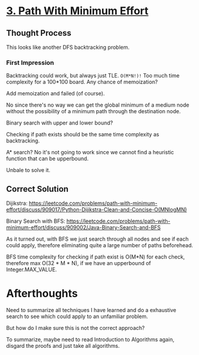 # [3. Path With Minimum Effort](https://leetcode.com/contest/weekly-contest-212/problems/path-with-minimum-effort/)

## Thought Process

This looks like another DFS backtracking problem.

### First Impression

Backtracking could work, but always just TLE. `O(M*N!)!` Too much time complexity for a 100*100 board. Any chance of memoization?

Add memoization and failed (of course).

No since there's no way we can get the global minimum of a medium node without the possibility of a minimum path through the destination node.

Binary search with upper and lower bound? 

Checking if path exists should be the same time complexity as backtracking.

A* search? No it's not going to work since we cannot find a heuristic function that can be upperbound.

Unbale to solve it.

## Correct Solution

Dijikstra: https://leetcode.com/problems/path-with-minimum-effort/discuss/909017/Python-Dijikstra-Clean-and-Concise-O(MNlogMN)

Binary Search with BFS: https://leetcode.com/problems/path-with-minimum-effort/discuss/909002/Java-Binary-Search-and-BFS

As it turned out, with BFS we just search through all nodes and see if each could apply, therefore eliminating quite a large number of paths beforehead. 

BFS time complexity for checking if path exist is O(M*N) for each check, therefore max O(32 * M * N), if we have an upperbound of Integer.MAX_VALUE.

# Afterthoughts

Need to summarize all techniques I have learned and do a exhaustive search to see which could apply to an unfamiliar problem. 

But how do I make sure this is not the correct approach?

To summarize, maybe need to read Introduction to Algorithms again, disgard the proofs and just take all algorithms.

